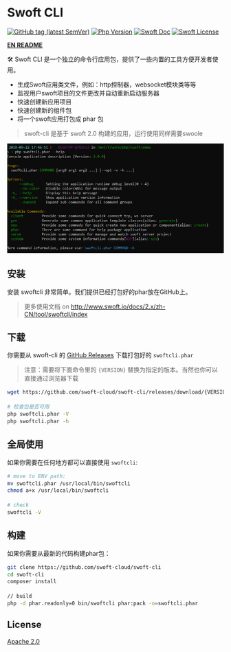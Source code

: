 # Swoft CLI

[![GitHub tag (latest SemVer)](https://img.shields.io/github/tag/swoft-cloud/swoft-cli)](https://github.com/swoft-cloud/swoft-cli)
[![Php Version](https://img.shields.io/badge/php-%3E=7.1-brightgreen.svg?maxAge=2592000)](https://secure.php.net/)
[![Swoft Doc](https://img.shields.io/badge/docs-passing-green.svg?maxAge=2592000)](https://www.swoft.org/docs)
[![Swoft License](https://img.shields.io/hexpm/l/plug.svg?maxAge=2592000)](https://github.com/swoft-cloud/swoft/blob/master/LICENSE)

**[EN README](README.md)**

🛠️ Swoft CLI 是一个独立的命令行应用包，提供了一些内置的工具方便开发者使用。

- 生成Swoft应用类文件，例如：http控制器，websocket模块类等等
- 监视用户swoft项目的文件更改并自动重新启动服务器
- 快速创建新应用项目
- 快速创建新的组件包
- 将一个swoft应用打包成 phar 包

> swoft-cli 是基于 swoft 2.0 构建的应用，运行使用同样需要swoole

![home](swoftcli-home.png)

## 安装

安装 swoftcli 非常简单。我们提供已经打包好的phar放在GitHub上。

> 更多使用文档 on http://www.swoft.io/docs/2.x/zh-CN/tool/swoftcli/index

## 下载

你需要从 swoft-cli 的 [GitHub Releases](https://github.com/swoft-cloud/swoft-cli/releases) 下载打包好的 `swoftcli.phar`

> 注意：需要将下面命令里的 `{VERSION}` 替换为指定的版本。当然也你可以直接通过浏览器下载

```bash
wget https://github.com/swoft-cloud/swoft-cli/releases/download/{VERSION}/swoftcli.phar

# 检查包是否可用
php swoftcli.phar -V
php swoftcli.phar -h
```

## 全局使用

如果你需要在任何地方都可以直接使用 `swoftcli`:

```bash
# move to ENV path:
mv swoftcli.phar /usr/local/bin/swoftcli
chmod a+x /usr/local/bin/swoftcli

# check
swoftcli -V
```

## 构建

如果你需要从最新的代码构建phar包：

```bash
git clone https://github.com/swoft-cloud/swoft-cli
cd swoft-cli 
composer install

// build
php -d phar.readonly=0 bin/swoftcli phar:pack -o=swoftcli.phar
```

## License

[Apache 2.0](LICENSE)
